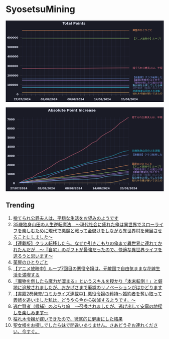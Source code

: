 # SyosetsuMining


![](https://raw.githubusercontent.com/exc4l/SyosetsuMining/main/plots/point_trend.png)

![](https://raw.githubusercontent.com/exc4l/SyosetsuMining/main/plots/point_increase.png)


## Trending

1. [捨てられ公爵夫人は、平穏な生活をお望みのようです](https://ncode.syosetu.com/n4395il/)
2. [35歳独身山田の人生逆転魔法　～現代社会に疲れた俺は異世界でスローライフを楽しむために現代で悪魔と戦って金儲けをしながら異世界村を発展させることにしました～](https://ncode.syosetu.com/n3115io/)
3. [【連載版】クラス転移したら、なぜか引きこもりの俺まで異世界に連れてかれたんだが　～『自宅』のギフトが最強だったので、快適な異世界ライフを送ろうと思います～](https://ncode.syosetu.com/n3960io/)
4. [薬屋のひとりごと](https://ncode.syosetu.com/n9636x/)
5. [【アニメ放映中】ループ7回目の悪役令嬢は、元敵国で自由気ままな花嫁生活を満喫する](https://ncode.syosetu.com/n1784ga/)
6. [『魔物を倒したら魔力が溜まる』というスキルを授かり「本末転倒！」と僻地に追放されましたが、おかげさまで廃墟のリノベーションがはかどります](https://ncode.syosetu.com/n2256im/)
7. [【書籍2巻発売/コミカライズ連載中】悪役令嬢の矜持〜婚約者を奪い取って義姉を追い出した私は、どうやら今から破滅するようです。〜](https://ncode.syosetu.com/n0753hr/)
8. [逃亡賢者（候補）のぶらり旅　〜召喚されましたが、逃げ出して安寧の地探しを楽しみます〜](https://ncode.syosetu.com/n5418hv/)
9. [枯れ木令嬢が嫁いできたので、徹底的に健康にした結果](https://ncode.syosetu.com/n4514io/)
10. [聖女様をお探しでしたら妹で間違いありません。さあどうぞお連れください、今すぐ。](https://ncode.syosetu.com/n0277io/)
